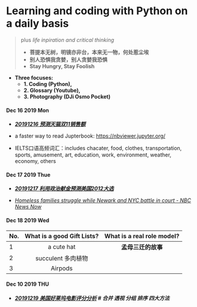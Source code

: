 # Learning and coding with Python on a daily basis
> plus *life inpiration and critical thinking*
> - **菩提本无树，明镜亦非台，本来无一物，何处惹尘埃**
> - **别人恐惧我贪婪，别人贪婪我恐惧**
> - **Stay Hungry, Stay Foolish**


- **Three focuses:**
    - **1. Coding (Python),**
    - **2. Glossary (Youtube),**
    - **3. Photography (DJi Osmo Pocket)**


#### Dec 16 2019 Mon
- ***[20191216 预测天猫双11销售额](https://github.com/QihaoTom/CodingwithPython2020/blob/master/20191216%E9%A2%84%E6%B5%8B%E5%A4%A9%E7%8C%AB%E5%8F%8C11%E9%94%80%E5%94%AE%E9%A2%9D.ipynb)***

- a faster way to read Jupterbook: https://nbviewer.jupyter.org/

- IELTS口语高频词汇：includes chacater, food, clothes, transportation, sports, amusement, art, education, work, environment, weather, economy, others

#### Dec 17 2019 Thue
- ***[20191217 利用政治献金预测美国2012大选](https://github.com/QihaoTom/CodingwithPython2020/blob/master/%E6%94%BF%E6%B2%BB%E7%8C%AE%E9%87%91%E5%8F%AF%E4%BB%A5%E9%A2%84%E6%B5%8B%E7%BE%8E%E5%9B%BD%E5%A4%A7%E9%80%89%EF%BC%9F.py)***

- *[Homeless families struggle while Newark and NYC battle in court - NBC News Now](https://github.com/QihaoTom/CodingwithPython2020/blob/master/Homeless%20families%20struggle%20while%20Newark%20and%20NYC%20battle%20in%20court%20-%20NBC%20News%20Now%20.md)*
    
#### Dec 18 2019 Wed
| No. | What is a good Gift Lists?          |  What is a real role model?        |   
| -------------|:-------------:|:-------------:|
| 1 | a cute hat | **孟母三迁的故事** | 
| 2 | succulent 多肉植物 |  | 
| 3 | Airpods | | 

#### Dec 10 2019 THU
- ***[20191219 美国好莱坞电影评分分析]() # 合并 透视 分组 排序 四大方法***

